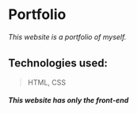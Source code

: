 # Portfolio
###### This website is a portfolio of myself.
## Technologies  used:
> HTML,
> CSS

###### **This website has only the front-end**

